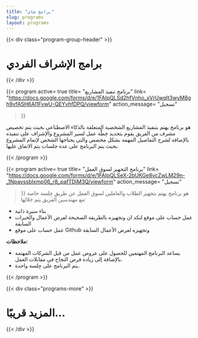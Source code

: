 ```yaml
---
title: "برامج شاي"
slug: programs
layout: programs
---
```


{{< div class="program-group-header" >}}
# برامج الإشراف الفردي 
{{< /div >}}

{{< program
    active= true
    title= "برنامج تنفيذ المشاريع"
    link= "https://docs.google.com/forms/d/e/1FAIpQLSd2hfVnho_xVrUwqIt3wyM8gh9vfASH6Al1FvwU-QEYvhfDPQ/viewform"
    action_message= "تسجيل"
>}}

هو برنامج يهتم بتنفيذ المشاريع الشخصية المتعلقة بالذكاء الاصطناعي بحيث يتم تخصيص مشرف من الفريق يقوم بتحديد خِطَّة عمل لسير المشروع والإشراف على تنفيذه بالإضافة لشرح التفاصيل المهمة بشكل مخصص والتي يحتاجها الشخص لإتمام المشروع
بحيث يتم البرنامج على عدة جلسات يتم الاتفاق عليها.

{{< /program >}}

{{< program
    active= true
    title= "برنامج التجهيز لسوق العمل"
    link= "https://docs.google.com/forms/d/e/1FAIpQLSeX-2bUKGe8vcZwLM29n-_1NpavssbIxmp06_r8_pafTDiM3Q/viewform"
    action_message= "تسجيل"
>}}
هو برنامج يهتم بتجهيز الطلاب والعاملين لسوق العمل عن طريق جِلسة خاصة مع مهندسين الفريق يتم خلالها:
- بناء سيرة ذاتية
- عمل حساب على موقع لنكد ان وتجهيزه بالطريقة الصحيحة لعرض الأعمال والخبرات السابقة
- عمل حساب على موقع Github وتجهيزه لعرض الأعمال السابقة



**ملاحظات:**

- يساعد البرنامج المهتمين للحصول على عروض عمل من قبل الشركات المهتمة بالإضافة إلى زيادة فرص النجاح في مقابلات العمل.
- يتم البرنامج على جِلسة واحدة.

{{< /program >}}


{{< div class="programs-more" >}}
# المزيد قريبًا...
{{< /div >}}